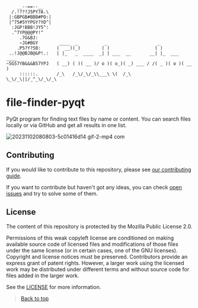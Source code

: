 ```
    __--==--__     
  /.!???J5PY7A.\   
 |:GBPGB#BBB#PO:|  
 |^75#5YYPGY?YD^|  
  :JGP!BBB!JY5^:   
  .^7YP@@@PY!^     
     .7G&BJ:       
     ~JG#BGY        ____  _          _                   _              
    .P5?Y?5B:      (  __)(_)        ( )                 ( )             
 ..!J@@BJB@&P!.:   | |_   _  ____  _| | ___  __       __| |_  ___  ____ 
~5G57YB&&&B57YPJ   ( __) ( )( __ )/ o )( o_)( _) ___ / /( _ )( o )( __ )
     ::::::.       /_\   /_\/_\/_\\___\ \(  /_\      \_\/_\||/_^_\/_\/_\
```

# file-finder-pyqt

PyQt program for finding text files by name or content. You can search files locally or via GitHub and get all results in one list. 

![20231102080803-5c01416d14 gif-2-mp4 com](https://github.com/Keworker/file-finder-pyqt/assets/84124869/64994816-e183-480e-8722-71c4b228bdf5)

## Contributing

If you would like to contribute to this repository,
please see [our contributing guide](https://github.com/Keworker/file-finder-pyqt/blob/master/CONTRIBUTING.md).

If you want to contribute but haven't got any ideas,
you can check [open issues](https://github.com/Keworker/file-finder-pyqt/issues) and try to solve some of them.

## License

The content of this repository is protected by the Mozilla Public License 2.0.

Permissions of this weak copyleft license are conditioned on making available source code of licensed files
and modifications of those files under the same license (or in certain cases, one of the GNU licenses).
Copyright and license notices must be preserved. Contributors provide an express grant of patent rights.
However, a larger work using the licensed work may be distributed under different terms and without source code
for files added in the larger work.

See the [LICENSE](https://github.com/Keworker/file-finder-pyqt/blob/master/LICENSE) for more information.

> [Back to top](https://github.com/Keworker/file-finder-pyqt#file-finder-pyqt)
